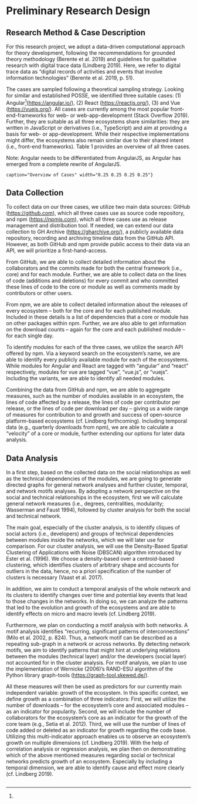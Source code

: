 # Preliminary Research Design

## Research Method & Case Description

For this research project, we adopt a data-driven computational approach for
theory development, following the recommendations for grounded theory
methodology (Berente et al. 2019) and guidelines for qualitative research with
digital trace data (Lindberg 2019). Here, we refer to digital trace data as
“digital records of activities and events that involve information technologies”
(Berente et al. 2019, p. 51).

The cases are sampled following a theoretical sampling strategy. Looking for
similar and established POSSE, we identified three suitable cases: (1)
Angular[^1](https://angular.io/), (2) React (https://reactjs.org/), (3) and Vue
(https://vuejs.org/). All cases are currently among the most popular
front-end-frameworks for web- or web-app-development (Stack Overflow 2019).
Further, they are suitable as all three ecosystems share similarities: they are
written in JavaScript or derivatives (i.e., TypeScript) and aim at providing a
basis for web- or app-development. While their respective implementations might
differ, the ecosystems also remain similar due to their shared intent (i.e.,
front-end frameworks). Table 1 provides an overview of all three cases.

[^1]:

  Note: Angular needs to be differentiated from AngularJS, as Angular has
  emerged from a complete rewrite of AngularJS.

```{.table file="https://docs.google.com/spreadsheets/d/e/2PACX-1vQrJ70zxeSEP32qRYyoIyiwmMVUu3mu-XwGhpZprxWAvWNyOqcFhjEqVk2xoLPr7N1ibmttJ260nbYn/pub?gid=0&single=true&output=csv" delimiter="," header="yes" align="LCCC" inlinemarkdown="yes"
caption="Overview of Cases" width="0.25 0.25 0.25 0.25"}

```

## Data Collection

To collect data on our three cases, we utilize two main data sources: GitHub
(https://github.com), which all three cases use as source code repository, and
npm (https://npmjs.com), which all three cases use as release management and
distribution tool. If needed, we can extend our data collection to GH Archive
(https://gharchive.org/), a publicly available data repository, recording and
archiving timeline data from the GitHub API. However, as both GitHub and npm
provide public access to their data via an API, we will prioritize a
first-hand-access.

From GitHub, we are able to collect detailed information about the collaborators
and the commits made for both the central framework (i.e., core) and for each
module. Further, we are able to collect data on the lines of code (additions and
deletions) for every commit and who committed these lines of code to the core or
module as well as comments made by contributors or other users.

From npm, we are able to collect detailed information about the releases of
every ecosystem – both for the core and for each published module. Included in
these details is a list of dependencies that a core or module has on other
packages within npm. Further, we are also able to get information on the
download counts – again for the core and each published module – for each single
day.

To identify modules for each of the three cases, we utilize the search API
offered by npm. Via a keyword search on the ecosystem’s name, we are able to
identify every publicly available module for each of the ecosystems. While
modules for Angular and React are tagged with “angular” and “react”
respectively, modules for vue are tagged “vue”, “vue.js”, or “vuejs”. Including
the variants, we are able to identify all needed modules.

Combining the data from GitHub and npm, we are able to aggregate measures, such
as the number of modules available in an ecosystem, the lines of code affected
by a release, the lines of code per contributor per release, or the lines of
code per download per day – giving us a wide range of measures for contribution
to and growth and success of open-source platform-based ecosystems (cf. Lindberg
forthcoming). Including temporal data (e.g., quarterly downloads from npm), we
are able to calculate a “velocity” of a core or module, further extending our
options for later data analysis.

## Data Analysis

In a first step, based on the collected data on the social relationships as well
as the technical dependencies of the modules, we are going to generate directed
graphs for general network analyses and further cluster, temporal, and network
motifs analyses. By adopting a network perspective on the social and technical
relationships in the ecosystem, first we will calculate general network measures
(i.e., degrees, centralities, modularity; Wasserman and Faust 1994), followed by
cluster analysis for both the social and technical network.

The main goal, especially of the cluster analysis, is to identify cliques of
social actors (i.e., developers) and groups of technical dependencies between
modules inside the networks, which we will later use for comparison. For our
cluster analysis, we will use the Density-Based Spatial Clustering of
Applications with Noise (DBSCAN) algorithm introduced by Ester et al. (1996). We
choose a density-based over a centroid-based clustering, which identifies
clusters of arbitrary shape and accounts for outliers in the data, hence, no a
priori specification of the number of clusters is necessary (Vaast et al. 2017).

In addition, we aim to conduct a temporal analysis of the whole network and its
clusters to identify changes over time and potential key events that lead to
those changes in the networks. In doing so, we can analyze the patterns that led
to the evolution and growth of the ecosystems and are able to identify effects
on micro and macro levels (cf. Lindberg 2019).

Furthermore, we plan on conducting a motif analysis with both networks. A motif
analysis identifies “recurring, significant patterns of interconnections” (Milo
et al. 2002, p. 824). Thus, a network motif can be described as a repeating
sub-graph in a network or across networks. By detecting network motifs, we aim
to identify patterns that might hint at underlying relations between the modules
(technical layer) and/or the developers (social layer) not accounted for in the
cluster analysis. For motif analysis, we plan to use the implementation of
Wernicke (2006)’s RAND-ESU algorithm of the Python library graph-tools
(https://graph-tool.skewed.de/).

All these measures will then be used as predictors for our currently main
independent variable: growth of the ecosystem. In this specific context, we
define growth as a combination of three indicators: First, we will utilize the
number of downloads – for the ecosystem’s core and associated modules – as an
indicator for popularity. Second, we will include the number of collaborators
for the ecosystem’s core as an indicator for the growth of the core team (e.g.,
Setia et al. 2012). Third, we will use the number of lines of code added or
deleted as an indicator for growth regarding the code base. Utilizing this
multi-indicator approach enables us to observe an ecosystem’s growth on multiple
dimensions (cf. Lindberg 2019). With the help of correlation analysis or
regression analysis, we plan then on demonstrating which of the above mentioned
measures regarding social or technical networks predicts growth of an ecosystem.
Especially by including a temporal dimension, we are able to identify cause and
effect more clearly (cf. Lindberg 2019).

```

```
